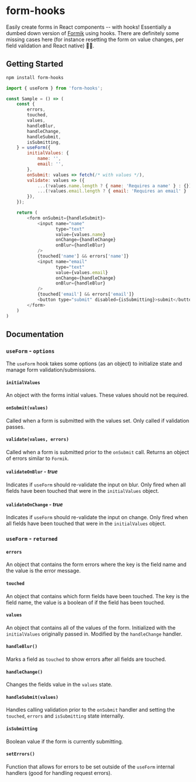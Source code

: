 # form-hooks

Easily create forms in React components -- with hooks! Essentially 
a dumbed down version of [Formik][] using hooks. There are definitely 
some missing cases here (for instance resetting the form on value changes, 
per field validation and React native) 🤷‍♂️.

## Getting Started

```bash
npm install form-hooks
```

```js
import { useForm } from 'form-hooks';

const Sample = () => (
    const {
        errors,
        touched,
        values,
        handleBlur,
        handleChange,
        handleSubmit,
        isSubmitting,
    } = useForm({
        initialValues: {
            name: '',
            email: '',
        },
        onSubmit: values => fetch(/* with values */),
        validate: values => ({
            ...(!values.name.length ? { name: 'Requires a name' } : {}),
            ...(!values.email.length ? { email: 'Requires an email' } : {})
        }),
    });

    return (
        <form onSubmit={handleSubmit}>
            <input name="name"
                   type="text" 
                   value={values.name} 
                   onChange={handleChange}
                   onBlur={handleBlur}
            />
            {touched['name'] && errors['name']}
            <input name="email"
                   type="text" 
                   value={values.email} 
                   onChange={handleChange}
                   onBlur={handleBlur}
            />
            {touched['email'] && errors['email']}
            <button type="submit" disabled={isSubmitting}>submit</button>
        </form>
    )
)
```

## Documentation

### `useForm` - `options`

The `useForm` hook takes some options (as an object) to initialize state 
and manage form validation/submissions.

#### `initialValues`

An object with the forms initial values. These values should not be required.

#### `onSubmit(values)`

Called when a form is submitted with the values set. Only called if validation
passes. 

#### `validate(values, errors)`

Called when a form is submitted prior to the `onSubmit` call. Returns an object 
of errors similar to `Formik`.

#### `validateOnBlur` - *true*

Indicates if `useForm` should re-validate the input on blur.
Only fired when all fields have been touched that were in the `initialValues`
object.

#### `validateOnChange` - *true*

Indicates if `useForm` should re-validate the input on change.
Only fired when all fields have been touched that were in the `initialValues`
object.


### `useForm` - `returned`

#### `errors`

An object that contains the form errors where the key is the field name 
and the value is the error message.

#### `touched`

An object that contains which form fields have been touched. The key is 
the field name, the value is a boolean of if the field has been touched.

#### `values`

An object that contains all of the values of the form. Initialized with the 
`initialValues` originally passed in. Modified by the `handleChange` handler.

#### `handleBlur()`

Marks a field as `touched` to show errors after all fields are touched.

#### `handleChange()`

Changes the fields value in the `values` state.

#### `handleSubmit(values)`

Handles calling validation prior to the `onSubmit` handler and setting the
`touched`, `errors` and `isSubmitting` state internally.

#### `isSubmitting`

Boolean value if the form is currently submitting.

#### `setErrors()`

Function that allows for errors to be set outside of the `useForm`
internal handlers (good for handling request errors).

[Formik]: https://github.com/jaredpalmer/formik 